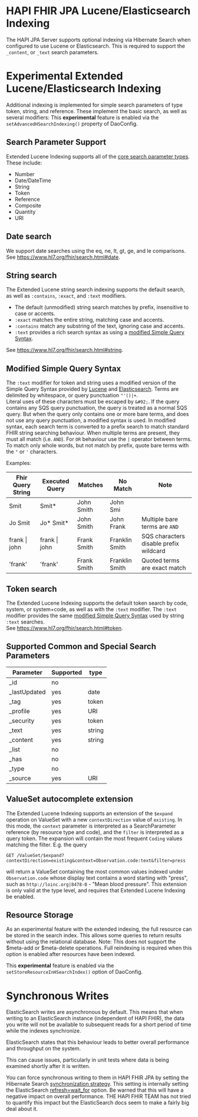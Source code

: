 # HAPI FHIR JPA Lucene/Elasticsearch Indexing

The HAPI JPA Server supports optional indexing via Hibernate Search when configured to use Lucene or Elasticsearch.
This is required to support the `_content`, or `_text` search parameters.

# Experimental Extended Lucene/Elasticsearch Indexing

Additional indexing is implemented for simple search parameters of type token, string, and reference.
These implement the basic search, as well as several modifiers:
This **experimental** feature is enabled via the `setAdvancedHSearchIndexing()` property of DaoConfig.

## Search Parameter Support

Extended Lucene Indexing supports all of the [core search parameter types](https://www.hl7.org/fhir/search.html).
These include:
- Number
- Date/DateTime
- String
- Token
- Reference
- Composite
- Quantity
- URI

## Date search

We support date searches using the eq, ne, lt, gt, ge, and le comparisons.  
See https://www.hl7.org/fhir/search.html#date.

## String search

The Extended Lucene string search indexing supports the default search, as well as `:contains`, `:exact`, and `:text` modifiers.
- The default (unmodified) string search matches by prefix, insensitive to case or accents.
- `:exact` matches the entire string, matching case and accents.
- `:contains` match any substring of the text, ignoring case and accents.
- `:text` provides a rich search syntax as using a [modified Simple Query Syntax](#modified-simple-query-syntax). 

See https://www.hl7.org/fhir/search.html#string.

## Modified Simple Query Syntax

The `:text` modifier for token and string uses a modified version of the Simple Query Syntax provided by
[Lucene](https://lucene.apache.org/core/8_10_1/queryparser/org/apache/lucene/queryparser/simple/SimpleQueryParser.html) and
[Elasticsearch](https://www.elastic.co/guide/en/elasticsearch/reference/current/query-dsl-simple-query-string-query.html#simple-query-string-syntax).
Terms are delimited by whitespace, or query punctuation `"'()|+`.  
Literal uses of these characters must be escaped by `&#92;`.
If the query contains any SQS query punctuation, the query is treated as a normal SQS query.
But when the query only contains one or more bare terms, and does not use any query punctuation, a modified syntax is used.
In modified syntax, each search term is converted to a prefix search to match standard FHIR string searching behaviour.
When multiple terms are present, they must all match (i.e. `AND`).
For `OR` behaviour use the `|` operator between terms.
To match only whole words, but not match by prefix, quote bare terms with the `"` or `'` characters.

Examples:

| Fhir Query String | Executed Query    | Matches      | No Match       | Note                                    |
|-------------------|-------------------|--------------|----------------|-----------------------------------------|
| Smit              | Smit*             | John Smith   | John Smi       |                                         |
| Jo Smit           | Jo* Smit*         | John Smith   | John Frank     | Multiple bare terms are `AND`           |
| frank &vert; john | frank &vert; john | Frank Smith  | Franklin Smith | SQS characters disable prefix wildcard  |                               
| 'frank'           | 'frank'           | Frank Smith  | Franklin Smith | Quoted terms are exact match            |

## Token search

The Extended Lucene Indexing supports the default token search by code, system, or system+code, 
as well as with the `:text` modifier.
The `:text` modifier provides the same [modified Simple Query Syntax](#modified-simple-query-syntax) used by string `:text` searches.  
See https://www.hl7.org/fhir/search.html#token.

## Supported Common and Special Search Parameters
| Parameter    | Supported | type   |
|--------------|-----------|--------|
| _id          | no        |        |
| _lastUpdated | yes       | date   | 
| _tag         | yes       | token  |
| _profile     | yes       | URI    |
| _security    | yes       | token  |
| _text        | yes       | string |
| _content     | yes       | string |
| _list        | no        |        |
| _has         | no        |        |
| _type        | no        |        |
| _source      | yes       | URI    |

## ValueSet autocomplete extension

The Extended Lucene Indexing supports an extension of the `$expand` operation on ValueSet with
a new `contextDirection` value of `existing`.  In this mode, the `context` parameter is interpreted
as a SearchParameter reference (by resource type and code), and the `filter` is interpreted as a
query token.  The expansion will contain the most frequent `Coding` values matching the filter.
E.g. the query

    GET /ValueSet/$expand?contextDirection=existing&context=Observation.code:text&filter=press

will return a ValueSet containing the most common values indexed under `Observation.code` whose
display text contains a word starting with "press", such as `http://loinc.org|8478-0` - "Mean blood pressure".
This extension is only valid at the type level, and requires that Extended Lucene Indexing be enabled.

## Resource Storage

As an experimental feature with the extended indexing, the full resource can be stored in the 
search index.  This allows some queries to return results without using the relational database.
Note: This does not support the $meta-add or $meta-delete operations. Full reindexing is required 
when this option is enabled after resources have been indexed.

This **experimental** feature is enabled via the `setStoreResourceInHSearchIndex()` option of DaoConfig.

# Synchronous Writes

ElasticSearch writes are asynchronous by default. This means that when writing to an ElasticSearch instance (independent of HAPI FHIR), the data you write will not be available to subsequent reads for a short period of time while the indexes synchronize.

ElasticSearch states that this behaviour leads to better overall performance and throughput on the system.

This can cause issues, particularly in unit tests where data is being examined shortly after it is written. 

You can force synchronous writing to them in HAPI FHIR JPA by setting the Hibernate Search [synchronization strategy](https://docs.jboss.org/hibernate/stable/search/reference/en-US/html_single/#mapper-orm-indexing-automatic-synchronization). This setting is internally setting the ElasticSearch [refresh=wait_for](https://www.elastic.co/guide/en/elasticsearch/reference/current/docs-refresh.html) option. Be warned that this will have a negative impact on overall performance. THE HAPI FHIR TEAM has not tried to quantify this impact but the ElasticSearch docs seem to make a fairly big deal about it.

